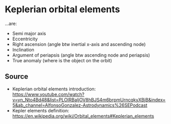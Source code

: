 # Keplerian orbital elements
...are:
- Semi major axis
- Eccentricity
- Right ascension (angle btw inertial x-axis and ascending node)
- Inclination
- Argument of periapsis (angle btw ascending node and periapsis)
- True anomaly (where is the object on the orbit)


## Source
- Keplerian orbital elements introduction: https://www.youtube.com/watch?v=yn_Nto4Bd48&list=PLOIRBaljOV8hBJS4m6brpmUrncqkyXBjB&index=5&ab_channel=AlfonsoGonzalez-Astrodynamics%26SEPodcast
- Kepler elements definition: https://en.wikipedia.org/wiki/Orbital_elements#Keplerian_elements
